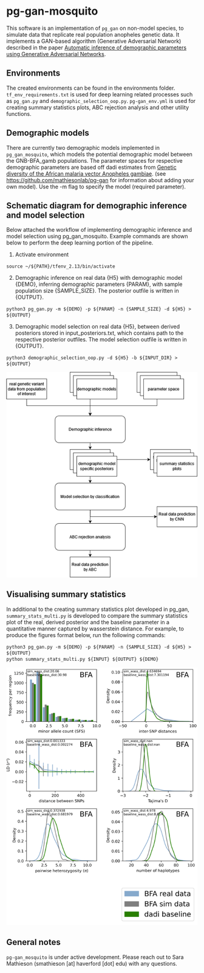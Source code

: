 # pg-gan-mosquito

This software is an implementation of ```pg_gan``` on non-model species, to simulate data that replicate real population anopheles genetic data. It implements a GAN-based algorithm (Generative Adversarial Network) described in the paper [Automatic inference of demographic parameters using Generative Adversarial Networks](https://onlinelibrary.wiley.com/doi/10.1111/1755-0998.13386). 

## Environments
The created environments can be found in the environments folder. ```tf_env_requirements.txt``` is used for deep learning related processes such as ```pg_gan.py``` and ```demographic_selection_oop.py```. ```pg-gan_env.yml``` is used for creating summary statistics plots, ABC rejection analysis and other utility functions.

## Demographic models
There are currently two demographic models implemented in ```pg_gan_mosquito```, which models the potential demographic model between the GNB-BFA_gamb populations. The parameter spaces for respective demographic parameters are based off dadi estimates from [Genetic diversity of the African malaria vector Anopheles gambiae](https://www.nature.com/articles/nature24995#MOESM1). (see https://github.com/mathiesonlab/pg-gan for information about adding your own model). Use the -m flag to specify the model (required parameter).

## Schematic diagram for demographic inference and model selection
Below attached the workflow of implementing demographic inference and model selection using pg_gan_mosquito. Example commands are shown below to perform the deep learning portion of the pipeline.

1. Activate environment
```
source ~/${PATH}/tfenv_2.13/bin/activate
```
2. Demographic inference on real data {H5} with demographic model {DEMO}, inferring demographic parameters {PARAM}, with sample population size {SAMPLE_SIZE}. The posterior outfile is written in {OUTPUT}.
```
python3 pg_gan.py -m ${DEMO} -p ${PARAM} -n {SAMPLE_SIZE} -d ${H5} > ${OUTPUT}
```
3. Demographic model selection on real data {H5}, between derived posteriors stored in input_posteriors.txt, which contains path to the respective posterior outfiles. The model selection outfile is written in {OUTPUT}.
```
python3 demographic_selection_oop.py -d ${H5} -b ${INPUT_DIR} > ${OUTPUT}
```

![pg_gan_mosquito schematic diagram](https://github.com/mathiesonlab/pg-gan-mosquito/blob/main/supp/pg_gan_mosquito_schem.png)


## Visualising summary statistics
In additional to the creating summary statistics plot developed in pg_gan, ```summary_stats_multi.py``` is developed to compare the summary statistics plot of the real, derived posterior and the baseline parameter in a quantitative manner captured by wasserstein distance. For example, to produce the figures format below, run the following commands:

```
python3 pg_gan.py -m ${DEMO} -p ${PARAM} -n {SAMPLE_SIZE} -d ${H5} > ${OUTPUT}
python summary_stats_multi.py ${INPUT} ${OUTPUT} ${DEMO}
```

![summary_stats_multi.py example](https://github.com/mathiesonlab/pg-gan-mosquito/blob/main/supp/ss_multi_readme.png)

## General notes
```pg-gan_mosquito``` is under active development. Please reach out to Sara Mathieson (smathieson [at] haverford [dot] edu) with any questions.



